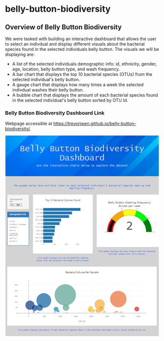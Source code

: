 # belly-button-biodiversity

## Overview of Belly Button Biodiversity
We were tasked with building an interactive dashboard that allows the user to select an indivdual and display different visuals about the bacterial species found in the selected individuals belly button. The visuals we will be displaying are:
- A list of the selected individuals demographic info: id, ethnicity, gender, age, location, belly button type, and wash frequency.
- A bar chart that displays the top 10 bacterial species (OTUs) from the selected individual's belly button.
- A gauge chart that displays how many times a week the selected indivdual washes their belly button.
- A bubble chart that displays the amount of each bacterial species found in the selected individual's belly button sorted by OTU Id.

### Belly Button Biodiversity Dashboard Link
Webpage accessible at https://trevoriwen.github.io/belly-button-biodiversity/.


![Site Page](img/site_screenshot.PNG)
